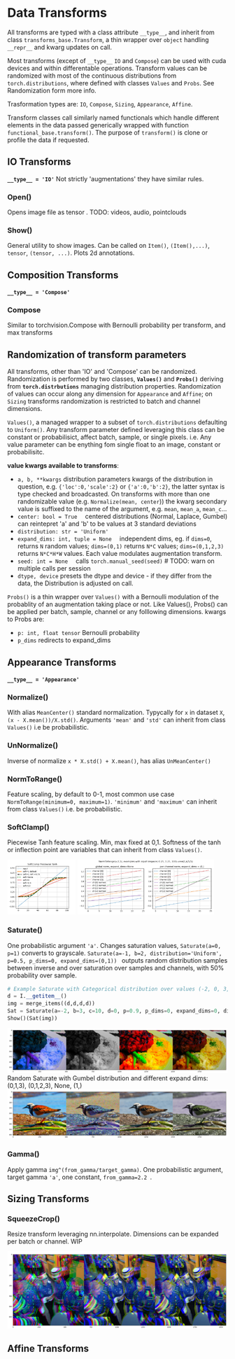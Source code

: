 # Data Transforms

All transforms are typed with a class attribute `__type__`, and inherit from class `transforms_base.Transform`, a thin wrapper over `object` handling `__repr__` and kwarg updates on call.

Most transforms (except of `__type__` `IO` and `Compose`) can be used with cuda devices and within differentable operations. Transform values can be randomized with most of the continuous distributions from `torch.distributions`, where defined with classes `Values` and `Probs`. See Randomization form more info.

Trasformation types are: `IO`, `Compose`, `Sizing`, `Appearance`, `Affine`.

Transform classes call similarly named functionals which handle different elements in the data passed generically wrapped with function `functional_base.transform()`. The purpose of `transform()` is clone or profile the data if requested.

## IO Transforms
**`__type__ = 'IO'`** Not strictly 'augmentations' they have similar rules.

### Open()
Opens image file as tensor . TODO: videos, audio, pointclouds
### Show()
General utility to show images. Can be called on `Item()`, `(Item(),...)`, `tensor`, `(tensor, ...)`. Plots 2d annotations.
## Composition Transforms
**`__type__ = 'Compose'`**
### Compose
Similar to torchvision.Compose with Bernoulli probability per transform, and max transforms
<!-- ### TwoCrop
### MultiCrop
### Fork
### Laplacian 
not translated yet
-->

## Randomization of transform parameters
All transforms, other than 'IO' and 'Compose' can be randomized. Randomization is performed by two classes, **`Values()`** and **`Probs()`** deriving from **`torch.distrbutions`** managing distribution properties. Randomization of values can occur along any dimension for `Appearance` and `Affine`; on `Sizing` transforms randomization is restricted to batch and channel dimensions.

`Values()`, a managed wrapper to a subset of `torch.distributions`  defaulting to `Uniform()`. Any transform parameter defined leveraging this class can be constant or probabilisict, affect batch, sample, or single pixels. i.e. Any value parameter can be enything fom single float to an image, constant or probabilisitc.<br> 

**value kwargs available to transforms**:
*  `a, b, **kwargs`  distribution parameters kwargs of the distribution in question, e.g. `{'loc':0,'scale':2}` or `{'a':0,'b':2}`, the latter syntax is type checked and broadcasted. On transforms with more than one randomizable value (e.g. `Normalize(mean, center`)) the kwarg secondary value is suffixed to the name of the argument, e.g. `mean`, `mean_a`, `mean_c`...
*   `center: bool = True  ` centered distributions (Normal, Laplace, Gumbel) can reintepret 'a' and 'b' to be values at 3 standard deviations
*   `distribution: str = 'Uniform'`
*   `expand_dims: int, tuple = None  `   independent dims, eg. if `dims=0`, returns `N` random values; `dims=(0,1)` returns `N*C` values; `dims=(0,1,2,3)` returns `N*C*H*W` values. Each value modulates augmentation transform.  
*   `seed: int = None  `   calls `torch.manual_seed(seed)` # TODO: warn on multiple calls per session
*   `dtype, device`   presets the dtype and device - if they differ from the data, the Distribution is adjusted on call.

`Probs()` is a thin wrapper over `Values()` with a Bernoulli modulation of the probablity of an augmentation taking place or not. Like Values(), Probs() can be applied per batch, sample, channel or any folllowing dimensions. kwargs to Probs are: 
* `p: int, float tensor`   Bernoulli probability
* `p_dims` redirects to expand_dims 

## Appearance Transforms
**`__type__ = 'Appearance'`**

### **Normalize()**
With alias  `MeanCenter()` standard normalization. Typycally for `x` in dataset `X`, `(x - X.mean())/X.std()`. Arguments `'mean'` and `'std'`  can inherit from class `Values()` i.e be probabilistic. 

### **UnNormalize()**
Inverse of normalize `x * X.std() + X.mean()`, has alias `UnMeanCenter()`

### **NormToRange()**
Feature scaling, by default to 0-1, most common use case `NormToRange(minimum=0, maximum=1)`. `'minimum'` and `'maximum'` can inherit from class `Values()` i.e. be probabilistic.

### **SoftClamp()**
Piecewise Tanh feature scaling. Min, max fixed at 0,1. Softness of the tanh or inflection point are variables that can inherit from class `Values()`.

<div align="left">
  <img width="31%" src=".github/SoftClamp.png">
  <img width="62%" src=".github/NormToRange.png">
</div>


### **Saturate()**
One probabilistic argument `'a'`. Changes saturation values, `Saturate(a=0, p=1)` converts to grayscale. `Saturate(a=-1, b=2, distribution='Uniform', p=0.5, p_dims=0, expand_dims=(0,1)) ` outputs random distribution samples between inverse and over saturation over samples and channels, with 50% probability over sample.
```python
# Example Saturate with Categorical distribution over values (-2, 0, 3, 10) with 90% probability.
d = I.__getitem__()
img = merge_items((d,d,d,d))
Sat = Saturate(a=-2, b=3, c=10, d=0, p=0.9, p_dims=0, expand_dims=0, distribution="Categorical", for_display=True)
Show()(Sat(img))
```
<div align="center">
  <img width="100%" src=".github/Saturate_Categorical_abcd.png">
</div>
Random Saturate with Gumbel distribution and different expand dims: (0,1,3), (0,1,2,3), None, (1,) 
<div align="center">
  <img width="100%" src=".github/Saturate_height_pixel.png">
</div>


### **Gamma()**
Apply gamma `img^(from_gamma/target_gamma)`. One probabilistic argument, target gamma `'a'`, one constant, `from_gamma=2.2 `. 

## Sizing Transforms
### **SqueezeCrop()**
Resize transform leveraging nn.interpolate. Dimensions can be expanded per batch or channel. WIP

<div align="center">
  <img width="100%" src= '.github/SqueezeCrop_perchannel.png'>
</div>

## Affine Transforms

